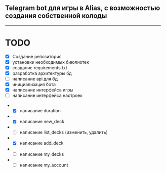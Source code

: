 ## Telegram bot для игры в Alias, с возможностью создания собственной колоды

------

# TODO

- [x] Создание репозитория
- [x] установки необходимых биюлиотек
- [x] создание requirements.txt
- [x] разработка архитектуры бд
- [ ] написание api для бд
- [x] инициализация бота
- [x] написание интерфейса игры
- [ ] написание интерфейса настроек
- - [x] написание duration
- - [x] написание new_deck
- - [ ] написание list_decks (изменить, удалить)
- - [x] написание add_deck
- - [ ] написание my_decks
- - [ ] написание my_account